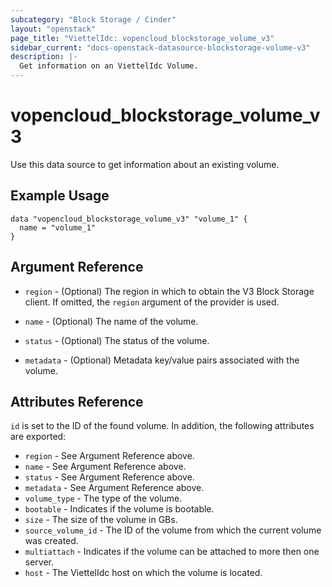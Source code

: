 ```yaml
---
subcategory: "Block Storage / Cinder"
layout: "openstack"
page_title: "ViettelIdc: vopencloud_blockstorage_volume_v3"
sidebar_current: "docs-openstack-datasource-blockstorage-volume-v3"
description: |-
  Get information on an ViettelIdc Volume.
---
```


# vopencloud\_blockstorage\_volume\_v3

Use this data source to get information about an existing volume.

## Example Usage

```hcl
data "vopencloud_blockstorage_volume_v3" "volume_1" {
  name = "volume_1"
}
```

## Argument Reference

* `region` - (Optional) The region in which to obtain the V3 Block Storage
    client. If omitted, the `region` argument of the provider is used.

* `name` - (Optional) The name of the volume.

* `status` - (Optional) The status of the volume.

* `metadata` - (Optional) Metadata key/value pairs associated with the volume.

## Attributes Reference

`id` is set to the ID of the found volume. In addition, the following attributes
are exported:

* `region` - See Argument Reference above.
* `name` - See Argument Reference above.
* `status` - See Argument Reference above.
* `metadata` - See Argument Reference above.
* `volume_type` - The type of the volume.
* `bootable` - Indicates if the volume is bootable.
* `size` - The size of the volume in GBs.
* `source_volume_id` - The ID of the volume from which the current volume was created.
* `multiattach` - Indicates if the volume can be attached to more then one server.
* `host` - The ViettelIdc host on which the volume is located.
